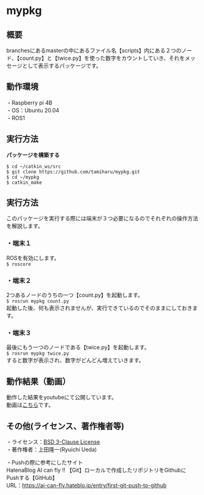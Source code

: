 # mypkg

## 概要    
branchesにあるmasterの中にあるファイル名【scripts】内にある２つのノード、【count.py】と【twice.py】を使った数字をカウントしていき、それをメッセージとして表示するパッケージです。

## 動作環境 
・Raspberry pi 4B  
・OS：Ubuntu 20.04  
・ROS1

## 実行方法
**パッケージを構築する**
```
$ cd ~/catkin_ws/src
$ git clone https://github.com/tamiharu/mypkg.git
$ cd ~/mypkg
$ catkin_make
```

## 実行方法
このパッケージを実行する際には端末が３つ必要になるのでそれぞれの操作方法を解説します。
### ・端末１
ROSを有効にします。  
```$ roscore```

### ・端末２
2つあるノードのうちの一つ【count.py】を起動します。  
```$ rosrun mypkg count.py```  
起動した後、何も表示されませんが、実行できているのでそのままにしておきます。  

### ・端末３
最後にもう一つのノードである【twice.py】を起動します。  
```$ rosrun mypkg twice.py```  
すると数字が表示され、数字がどんどん増えていきます。  

## 動作結果（動画）  
動作した結果をyoutubeにて公開しています。  
動画は[こちら](https://www.youtube.com/watch?v=_PnO3ojpHpU)です。  

## その他(ライセンス、著作権者等)
・ライセンス：[BSD 3-Clause License](https://github.com/tamiharu/mypkg/blob/main/LICENSE)  
・著作権者：上田隆一(Ryuichi Ueda)

・Pushの際に参考にしたサイト  
HatenaBlog AI can fly !! 【Git】ローカルで作成したリポジトリをGithubにPushする【GitHub】  
URL：https://ai-can-fly.hateblo.jp/entry/first-git-push-to-github
